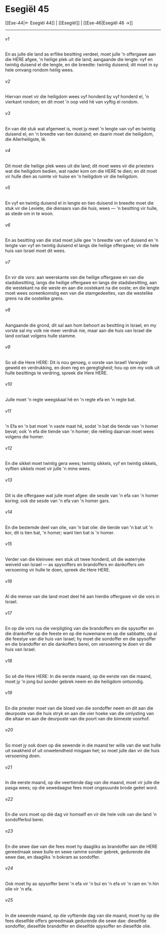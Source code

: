 # Esegiël 45

[[Ese-44|← Esegiël 44]] | [[Esegiël]] | [[Ese-46|Esegiël 46 →]]
***

###### v1
En as julle die land as erflike besitting verdeel, moet julle 'n offergawe aan die HERE afgee, 'n heilige plek uit die land; aangaande die lengte: vyf en twintig duisend el die lengte, en die breedte: twintig duisend; dit moet in sy hele omvang rondom heilig wees. 
###### v2
Hiervan moet vir die heiligdom wees vyf honderd by vyf honderd el, 'n vierkant rondom; en dit moet 'n oop veld hê van vyftig el rondom. 
###### v3
En van dié stuk wat afgemeet is, moet jy meet 'n lengte van vyf en twintig duisend el, en 'n breedte van tien duisend; en daarin moet die heiligdom, die Allerheiligste, lê. 
###### v4
Dit moet die heilige plek wees uit die land; dit moet wees vir die priesters wat die heiligdom bedien, wat nader kom om die HERE te dien; en dit moet vir hulle dien as ruimte vir huise en 'n heiligdom vir die heiligdom. 
###### v5
En vyf en twintig duisend el in lengte en tien duisend in breedte moet die stuk vir die Leviete, die dienaars van die huis, wees — 'n besitting vir hulle, as stede om in te woon. 
###### v6
En as besitting van die stad moet julle gee 'n breedte van vyf duisend en 'n lengte van vyf en twintig duisend el langs die heilige offergawe; vir die hele huis van Israel moet dit wees. 
###### v7
En vir die vors: aan weerskante van die heilige offergawe en van die stadsbesitting, langs die heilige offergawe en langs die stadsbesitting, aan die westekant na die weste en aan die oostekant na die ooste; en die lengte moet wees ooreenkomstig een van die stamgedeeltes, van die westelike grens na die oostelike grens. 
###### v8
Aangaande die grond, dit sal aan hom behoort as besitting in Israel, en my vorste sal my volk nie meer verdruk nie, maar aan die huis van Israel die land oorlaat volgens hulle stamme. 
###### v9
So sê die Here HERE: Dit is nou genoeg, o vorste van Israel! Verwyder geweld en verdrukking, en doen reg en geregtigheid; hou op om my volk uit hulle besittings te verdring, spreek die Here HERE. 
###### v10
Julle moet 'n regte weegskaal hê en 'n regte efa en 'n regte bat. 
###### v11
'n Efa en 'n bat moet 'n vaste maat hê, sodat 'n bat die tiende van 'n homer bevat; ook 'n efa die tiende van 'n homer; die reëling daarvan moet wees volgens die homer. 
###### v12
En die sikkel moet twintig gera wees; twintig sikkels, vyf en twintig sikkels, vyftien sikkels moet vir julle 'n mine wees. 
###### v13
Dit is die offergawe wat julle moet afgee: die sesde van 'n efa van 'n homer koring; ook die sesde van 'n efa van 'n homer gars. 
###### v14
En die bestemde deel van olie, van 'n bat olie: die tiende van 'n bat uit 'n kor, dit is tien bat, 'n homer; want tien bat is 'n homer. 
###### v15
Verder van die kleinvee: een stuk uit twee honderd, uit die waterryke weiveld van Israel — as spysoffers en brandoffers en dankoffers om versoening vir hulle te doen, spreek die Here HERE. 
###### v16
Al die mense van die land moet deel hê aan hierdie offergawe vir die vors in Israel. 
###### v17
En op die vors rus die verpligting van die brandoffers en die spysoffer en die drankoffer op die feeste en op die nuwemane en op die sabbatte, op al die feestye van die huis van Israel; hy moet die sondoffer en die spysoffer en die brandoffer en die dankoffers berei, om versoening te doen vir die huis van Israel. 
###### v18
So sê die Here HERE: In die eerste maand, op die eerste van die maand, moet jy 'n jong bul sonder gebrek neem en die heiligdom ontsondig. 
###### v19
En die priester moet van die bloed van die sondoffer neem en dit aan die deurposte van die huis stryk en aan die vier hoeke van die omlysting van die altaar en aan die deurposte van die poort van die binneste voorhof. 
###### v20
So moet jy ook doen op die sewende in die maand ter wille van die wat hulle uit swakheid of uit onwetendheid misgaan het; so moet julle dan vir die huis versoening doen. 
###### v21
In die eerste maand, op die veertiende dag van die maand, moet vir julle die pasga wees; op die sewedaagse fees moet ongesuurde brode geëet word. 
###### v22
En die vors moet op dié dag vir homself en vir die hele volk van die land 'n sondofferbul berei. 
###### v23
En die sewe dae van die fees moet hy daagliks as brandoffer aan die HERE gereedmaak sewe bulle en sewe ramme sonder gebrek, gedurende die sewe dae, en daagliks 'n bokram as sondoffer. 
###### v24
Ook moet hy as spysoffer berei 'n efa vir 'n bul en 'n efa vir 'n ram en 'n hin olie vir 'n efa. 
###### v25
In die sewende maand, op die vyftiende dag van die maand, moet hy op die fees dieselfde offers gereedmaak gedurende die sewe dae: dieselfde sondoffer, dieselfde brandoffer en dieselfde spysoffer en dieselfde olie. 
